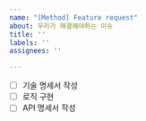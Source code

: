 ```yaml
---
name: "[Method] Feature request"
about: 우리가 해결해야하는 이슈
title: ''
labels: ''
assignees: ''

---
```


- [ ] 기술 명세서 작성
- [ ] 로직 구현
- [ ] API 명세서 작성

